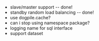 
* slave/master support  -- done!
* standby random load balancing  -- done!
* use dogpile.cache?
* can i stop using namespace package?
* logging name for sql interface
* support dataset


